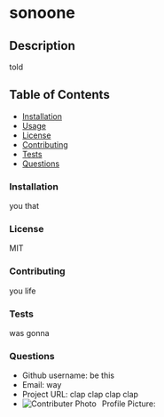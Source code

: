 
# sonoone
## Description
told
## Table of Contents
* [Installation](#installation)
* [Usage](#usage)
* [License](#license)
* [Contributing](#contributing)
* [Tests](#tests)
* [Questions](#questions)
### Installation
you that
### License
MIT
### Contributing
you life
### Tests
was gonna
### Questions
* Github username: be this
* Email: way
* Project URL: clap clap clap clap
* Profile Picture: 
<img src="https://avatars2.githubusercontent.com/u/61895571?s=460&u=51c1a5027c2ee815104a12b2aded2bcf51b2c6b7&v=4"
     alt="Contributer Photo"
     style="float: left; margin-right: 10px;" />
    